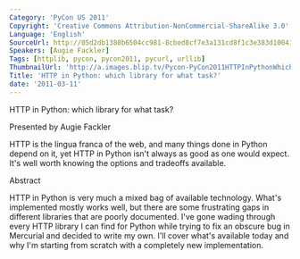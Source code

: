 ```yaml
---
Category: 'PyCon US 2011'
Copyright: 'Creative Commons Attribution-NonCommercial-ShareAlike 3.0'
Language: 'English'
SourceUrl: http://05d2db1380b6504cc981-8cbed8cf7e3a131cd8f1c3e383d10041.r93.cf2.rackcdn.com/pycon-us-2011/439_http-in-python-which-library-for-what-task.mp4
Speakers: [Augie Fackler]
Tags: [httplib, pycon, pycon2011, pycurl, urllib]
ThumbnailUrl: 'http://a.images.blip.tv/Pycon-PyCon2011HTTPInPythonWhichLibraryForWhatTask758.png'
Title: 'HTTP in Python: which library for what task?'
date: '2011-03-11'
---
```

HTTP in Python: which library for what task?

Presented by Augie Fackler

HTTP is the lingua franca of the web, and many things done in Python depend on
it, yet HTTP in Python isn't always as good as one would expect. It's well
worth knowing the options and tradeoffs available.

Abstract

HTTP in Python is very much a mixed bag of available technology. What's
implemented mostly works well, but there are some frustrating gaps in
different libraries that are poorly documented. I've gone wading through every
HTTP library I can find for Python while trying to fix an obscure bug in
Mercurial and decided to write my own. I'll cover what's available today and
why I'm starting from scratch with a completely new implementation.

